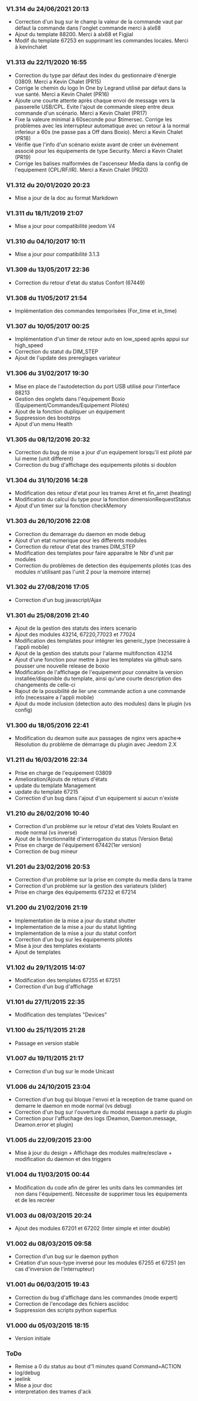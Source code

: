 ### V1.314 du 24/06/2021 20:13
-   Correction d'un bug sur le champ la valeur de la commande vaut par défaut la commande dans l'onglet commande merci à alx68
-   Ajout du template 88200. Merci à alx68 et Figjial
-   Modif du template 67253 en supprimant les commandes locales. Merci à kevinchalet

### V1.313 du 22/11/2020 16:55
-   Correction du type par défaut des index du gestionnaire d'énergie 03809. Merci a Kevin Chalet (PR15)
-   Corrige le chemin du logo In One by Legrand utilisé par défaut dans la vue santé. Merci a Kevin Chalet (PR16)
-   Ajoute une courte attente après chaque envoi de message vers la passerelle USB/CPL. Evite l'ajout de commande sleep entre deux commande d'un scénario. Merci a Kevin Chalet (PR17)
-   Fixe la valeure minimal à 60seconde pour $timersec. Corrige les problèmes avec les interrupteur automatique avec un retour à la normal inferieur a 60s (ne passe pas a Off dans Boxio). Merci a Kevin Chalet (PR18)
-   Vérifie que l'info d'un scénario existe avant de créer un événement associé pour les équipements de type Security. Merci a Kevin Chalet (PR19)
-   Corrige les balises malformées de l'ascenseur Media dans la config de l'equipement (CPL/RF/IR).  Merci a Kevin Chalet (PR20)

### V1.312 du 20/01/2020 20:23
-   Mise a jour de la doc au format Markdown

### V1.311 du 18/11/2019 21:07
-   Mise a jour pour compatibilité jeedom V4

### V1.310 du 04/10/2017 10:11
-   Mise a jour pour compatibilité 3.1.3

### V1.309 du 13/05/2017 22:36
-   Correction du retour d'etat du status Confort (67449)

### V1.308 du 11/05/2017 21:54
-   Implémentation des commandes temporisées (For_time et in_time)

### V1.307 du 10/05/2017 00:25
-   Implémentation  d'un timer de retour auto en low_speed après appui sur high_speed
-   Correction du statut du DIM_STEP
-   Ajout de l'update des prereglages variateur

### V1.306 du 31/02/2017 19:30
-   Mise en place de l'autodetection du port USB utilisé pour l'interface 88213
-   Gestion des onglets dans l'équipement Boxio (Equipement/Commandes/Equipement Pilotés)
-   Ajout de la fonction dupliquer un équipement
-   Suppression des bootstrps
-   Ajout d'un menu Health

### V1.305 du 08/12/2016 20:32
-   Correction du bug de mise a jour d'un equipement lorsqu'il est piloté par lui meme (unit different)
-   Correction du bug d'affichage des equipements pilotés si doublon

### V1.304 du 31/10/2016 14:28
-   Modification des retour d'etat pour les trames Arret et fin_arret (heating)
-   Modification du calcul du type pour la fonction dimensionRequestStatus
-   Ajout d'un timer sur la fonction checkMemory

### V1.303 du 26/10/2016 22:08
-   Correction du demarrage du daemon en mode debug
-   Ajout d'un etat numerique pour les differents modules
-   Correction du retour d'etat des trames DIM_STEP
-   Modification des templates pour faire apparaitre le Nbr d'unit par modules
-   Correction du problèmes de detection des équipements pilotés (cas des modules n'utilisant pas l'unit 2 pour la memoire interne)

### V1.302 du 27/08/2016 17:05
-   Correction d'un bug javascript/Ajax

### V1.301 du 25/08/2016 21:40
-   Ajout de la gestion des statuts des inters scenario
-   Ajout des modules 43214, 67220,77023 et 77024
-   Modification des templates pour intégrer les generic_type (necessaire à l'appli mobile)
-   Ajout de la gestion des statuts pour l'alarme multifonction 43214 
-   Ajout d'une fonction pour mettre à jour les templates via github sans pousser une nouvelle release de boxio
-   Modification de l'affichage de l'equipement pour connaitre la version installée/disponible du template, ainsi qu'une courte description des changements de celle-ci
-   Rajout de la possibilité de lier une commande action a une commande info (necessaire a l'appli mobile)
-   Ajout du mode inclusion (detection auto des modules) dans le plugin (vs config)

### V1.300 du 18/05/2016 22:41
-   Modification du deamon suite aux passages de nginx vers apache=> Résolution du problème de démarrage du plugin avec Jeedom 2.X

### V1.211 du 16/03/2016 22:34
-   Prise en charge de l'equipement 03809
-   Amelioration/Ajouts de retours d'états
-   update du template Management
-   update du template 67215
-   Correction d'un bug dans l'ajout d'un equipement si aucun n'existe

### V1.210 du 26/02/2016 10:40
-   Correction d'un problème sur le retour d'etat des Volets Roulant en mode normal (vs inversé)
-   Ajout de la fonctionnalité d'interrogation du status (Version Beta)
-   Prise en charge de l'équipement 67442(1er version)
-   Correction de bug mineur

### V1.201 du 23/02/2016 20:53
-   Correction d'un problème sur la prise en compte du media dans la trame
-   Correction d'un problème sur la gestion des variateurs (slider)
-   Prise en charge des équipements 67232 et 67214

### V1.200 du 21/02/2016 21:19
-   Implementation de la mise a jour du statut shutter
-   Implementation de la mise a jour du statut lighting
-   Implementation de la mise a jour du statut confort
-   Correction d'un bug sur les équipements pilotés
-   Mise à jour des templates existants
-   Ajout de templates

### V1.102 du 29/11/2015 14:07
-   Modification des templates 67255 et 67251
-   Correction d'un bug d'affichage

### V1.101 du 27/11/2015 22:35
-   Modification des templates "Devices"

### V1.100 du 25/11/2015 21:28
-   Passage en version stable

### V1.007 du 19/11/2015 21:17
-   Correction d'un bug sur le mode Unicast

### V1.006 du 24/10/2015 23:04
-   Correction d'un bug qui bloque l'envoi et la reception de trame quand on demarre le daemon en mode normal (vs debug)
-   Correction d'un bug sur l'ouverture du modal message a partir du plugin
-   Correction pour l'affuchage des logs (Deamon, Daemon.message, Deamon.error et plugin)

### V1.005 du 22/09/2015 23:00
-   Mise à jour du design + Affichage des modules maitre/esclave + modification du daemon et des triggers

### V1.004 du 11/03/2015 00:44
-   Modification du code afin de gérer les units dans les commandes (et non dans l'équipement). Nécessite de supprimer tous les équipements et de les recréer

### V1.003 du 08/03/2015 20:24
-   Ajout des modules 67201 et 67202 (Inter simple et inter double)

### V1.002 du 08/03/2015 09:58
-   Correction d'un bug sur le daemon python
-   Création d'un sous-type inversé pour les modules 67255 et 67251 (en cas d'inversion de l'interrupteur)

### V1.001 du 06/03/2015 19:43
-   Correction du bug d'affichage dans les commandes (mode expert)
-   Correction de l'encodage des fichiers asciidoc
-   Suppression des scripts python superflus

### V1.000 du 05/03/2015 18:15
-   Version initiale

### ToDo
-   Remise a 0 du status au bout d'1 minutes quand Command=ACTION
-   log/debug
-   jeelink
-   Mise a jour doc
-   interpretation des trames d'ack
